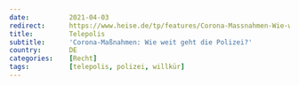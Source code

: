 ```yaml
---
date:          2021-04-03
redirect:      https://www.heise.de/tp/features/Corona-Massnahmen-Wie-weit-geht-die-Polizei-6005150.html
title:         Telepolis
subtitle:      'Corona-Maßnahmen: Wie weit geht die Polizei?'
country:       DE
categories:    [Recht]
tags:          [telepolis, polizei, willkür]
---
```

